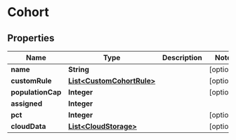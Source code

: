 

# Cohort


## Properties

| Name | Type | Description | Notes |
|------------ | ------------- | ------------- | -------------|
|**name** | **String** |  |  [optional] |
|**customRule** | [**List&lt;CustomCohortRule&gt;**](CustomCohortRule.md) |  |  [optional] |
|**populationCap** | **Integer** |  |  [optional] |
|**assigned** | **Integer** |  |  |
|**pct** | **Integer** |  |  [optional] |
|**cloudData** | [**List&lt;CloudStorage&gt;**](CloudStorage.md) |  |  [optional] |



